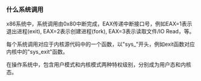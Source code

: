 ### 什么系统调用

x86系统中，系统调用由0x80中断完成，EAX传递中断接口号，例如EAX=1表示退出进程(exit), EAX=2表示创建进程(fork), EAX=3表示读取文件/IO Read，等。

每个系统调用对应于内核源代码中的一个函数，以"sys_"开头，例如exit函数对应内核中的"sys_exit"函数。

在操作系统中，包含用户模式和内核模式两种特权级别，分别成为用户态和内核态。 